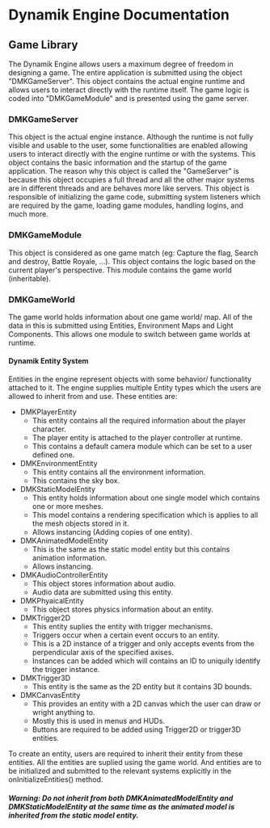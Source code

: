 # Dynamik Engine Documentation
## Game Library

The Dynamik Engine allows users a maximum degree of freedom in designing a game. The entire application is submitted 
using the object "DMKGameServer". This object contains the actual engine runtime and allows users to interact directly 
with the runtime itself. The game logic is coded into "DMKGameModule" and is presented using the game server.

### DMKGameServer
This object is the actual engine instance. Although the runtime is not fully visible and usable to the user, some 
functionalities are enabled allowing users to interact directly with the engine runtime or with the systems. This 
object contains the basic information and the startup of the game application. The reason why this object is called the 
"GameServer" is because this object occupies a full thread and all the other major systems are in different threads and 
are behaves more like servers. 
This object is responsible of initializing the game code, submitting system listeners which are required by the game, 
loading game modules, handling logins, and much more.

### DMKGameModule
This object is considered as one game match (eg: Capture the flag, Search and destroy, Battle Royale, ...). This object 
contains the logic based on the current player's perspective. This module contains the game world (inheritable).

### DMKGameWorld
The game world holds information about one game world/ map. All of the data in this is submitted using Entities, Environment 
Maps and Light Components. This allows one module to switch between game worlds at runtime. 

#### Dynamik Entity System
Entities in the engine represent objects with some behavior/ functionality attached to it. The engine supplies multiple 
Entity types which the users are allowed to inherit from and use. These entities are: 
- DMKPlayerEntity
  - This entity contains all the required information about the player character.
  - The player entity is attached to the player controller at runtime.
  - This contains a default camera module which can be set to a user defined one.
- DMKEnvironmentEntity
  - This entity contains all the environment information. 
  - This contains the sky box.
- DMKStaticModelEntity
  - This entity holds information about one single model which contains one or more meshes. 
  - This model contains a rendering specification which is applies to all the mesh objects stored in it.
  - Allows instancing (Adding copies of one entity).
- DMKAnimatedModelEntity
  - This is the same as the static model entity but this contains animation information. 
  - Allows instancing.
- DMKAudioControllerEntity
  - This object stores information about audio.
  - Audio data are submitted using this entity.
- DMKPhyaicalEntity
  - This object stores physics information about an entity.
- DMKTrigger2D
  - This entity suplies the entity with trigger mechanisms.
  - Triggers occur when a certain event occurs to an entity. 
  - This is a 2D instance of a trigger and only accepts events from the perpendicular axis of the specified axises. 
  - Instances can be added which will contains an ID to uniquily identify the trigger instance.
- DMKTrigger3D
  - This entity is the same as the 2D entity but it contains 3D bounds.
- DMKCanvasEntity
  - This provides an entity with a 2D canvas which the user can draw or wright anything to. 
  - Mostly this is used in menus and HUDs.
  - Buttons are required to be added using Trigger2D or trigger3D entities.

To create an entity, users are required to inherit their entity from these entities. All the entities are suplied using 
the game world. And entities are to be initialized and submitted to the relevant systems explicitly in the 
onInitializeEntities() method.

##### Warning: Do not inherit from both DMKAnimatedModelEntity and DMKStaticModelEntity at the same time as the animated model is inherited from the static model entity.